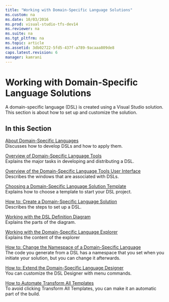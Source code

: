 ```yaml
---
title: "Working with Domain-Specific Language Solutions"
ms.custom: na
ms.date: 10/03/2016
ms.prod: visual-studio-tfs-dev14
ms.reviewer: na
ms.suite: na
ms.tgt_pltfrm: na
ms.topic: article
ms.assetid: 3db02722-5fd5-437f-a789-9acaaa809de8
caps.latest.revision: 6
manager: kamrani
---
```

# Working with Domain-Specific Language Solutions
A domain-specific language (DSL) is created using a Visual Studio solution. This section is about how to set up and customize the solution.  
  
## In this Section  
 [About Domain-Specific Languages](../VS_IDE/About-Domain-Specific-Languages.md)  
 Discusses how to develop DSLs and how to apply them.  
  
 [Overview of Domain-Specific Language Tools](../VS_IDE/Overview-of-Domain-Specific-Language-Tools.md)  
 Explains the major tasks in developing and distributing a DSL.  
  
 [Overview of the Domain-Specific Language Tools User Interface](../VS_IDE/Overview-of-the-Domain-Specific-Language-Tools-User-Interface.md)  
 Describes the windows that are associated with DSLs.  
  
 [Choosing a Domain-Specific Language Solution Template](../VS_IDE/Choosing-a-Domain-Specific-Language-Solution-Template.md)  
 Explains how to choose a template to start your DSL project.  
  
 [How to: Create a Domain-Specific Language Solution](../VS_IDE/How-to--Create-a-Domain-Specific-Language-Solution.md)  
 Describes the steps to set up a DSL.  
  
 [Working with the DSL Definition Diagram](../VS_IDE/Working-with-the-DSL-Definition-Diagram.md)  
 Explains the parts of the diagram.  
  
 [Working with the Domain-Specific Language Explorer](../VS_IDE/Working-with-the-Domain-Specific-Language-Explorer.md)  
 Explains the content of the explorer  
  
 [How to: Change the Namespace of a Domain-Specific Language](../VS_IDE/How-to--Change-the-Namespace-of-a-Domain-Specific-Language.md)  
 The code you generate from a DSL has a namespace that you set when you initiate your solution, but you can change it afterwards.  
  
 [How to: Extend the Domain-Specific Language Designer](../VS_IDE/How-to--Extend-the-Domain-Specific-Language-Designer.md)  
 You can customize the DSL Designer with menu commands.  
  
 [How to Automate Transform All Templates](assetId:///b63cfe20-fe5e-47cc-9506-59b29bca768a)  
 To avoid clicking Transform All Templates, you can make it an automatic part of the build.
